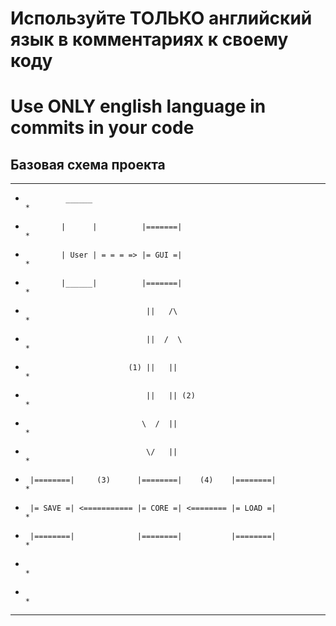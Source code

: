 # Используйте ТОЛЬКО английский язык в комментариях к своему коду
# Use ONLY english language in commits in your code
## Базовая схема проекта
*****************************************************************************
*			   ______														*
*             |      |          |=======|                                   *
*             | User | = = = => |= GUI =|                                   *
*             |______|          |=======|                                   *
*                                ||   /\                                    *
*                                ||  /  \                                   *
*                            (1) ||   ||                                    *
*                                ||   || (2)                                *
*                               \  /  ||                                    *
*                                \/   ||                                    *
*      |========|     (3)      |========|    (4)    |========|              *
*      |= SAVE =| <=========== |= CORE =| <======== |= LOAD =|              *
*      |========|              |========|           |========|              *
*																			*
*																			*
*****************************************************************************